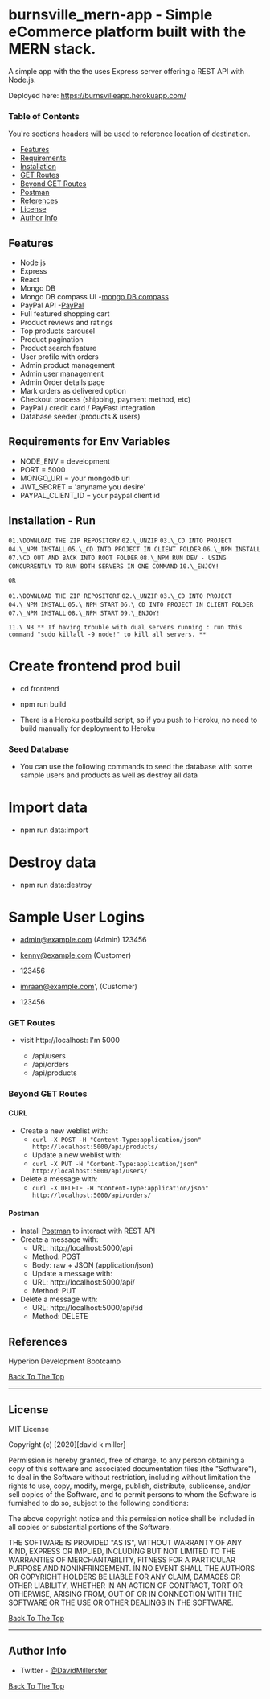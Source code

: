 # burnsville_mern-app - Simple eCommerce platform built with the MERN stack.

A simple app with the the uses Express server offering a REST API with Node.js.

Deployed here: https://burnsvilleapp.herokuapp.com/

### Table of Contents

You're sections headers will be used to reference location of destination.

- [Features](#features)
- [Requirements](#requirements)
- [Installation](#installation)
- [GET Routes](#getroutes)
- [Beyond GET Routes](#beyondgetroutes)
- [Postman](#postman)
- [References](#references)
- [License](#license)
- [Author Info](#author-info)

## Features

- Node js
- Express
- React
- Mongo DB
- Mongo DB compass UI -[mongo DB compass](#https://www.mongodb.com/products/compass)
- PayPal API -[PayPal](#https://developer.paypal.com/classic-home/)
- Full featured shopping cart
- Product reviews and ratings
- Top products carousel
- Product pagination
- Product search feature
- User profile with orders
- Admin product management
- Admin user management
- Admin Order details page
- Mark orders as delivered option
- Checkout process (shipping, payment method, etc)
- PayPal / credit card / PayFast integration
- Database seeder (products & users)

## Requirements for Env Variables

- NODE_ENV = development
- PORT = 5000
- MONGO_URI = your mongodb uri
- JWT_SECRET = 'anyname you desire'
- PAYPAL_CLIENT_ID = your paypal client id

## Installation - Run

`01.\DOWNLOAD THE ZIP REPOSITORY`
`02.\_UNZIP`
`03.\_CD INTO PROJECT`
`04.\_NPM INSTALL`
`05.\_CD INTO PROJECT IN CLIENT FOLDER`
`06.\_NPM INSTALL`
`07.\CD OUT AND BACK INTO ROOT FOLDER`
`08.\_NPM RUN DEV - USING CONCURRENTLY TO RUN BOTH SERVERS IN ONE COMMAND`
`10.\_ENJOY!`

`OR`

`01.\DOWNLOAD THE ZIP REPOSITORT`
`02.\_UNZIP`
`03.\_CD INTO PROJECT`
`04.\_NPM INSTALL`
`05.\_NPM START`
`06.\_CD INTO PROJECT IN CLIENT FOLDER`
`07.\_NPM INSTALL`
`08.\_NPM START`
`09.\_ENJOY!`

`11.\ NB ** If having trouble with dual servers running : run this command "sudo killall -9 node!" to kill all servers. **`

# Create frontend prod buil

- cd frontend
- npm run build

- There is a Heroku postbuild script, so if you push to Heroku, no need to build manually for deployment to Heroku

### Seed Database

- You can use the following commands to seed the database with some sample users and products as well as destroy all data

# Import data

- npm run data:import

# Destroy data

- npm run data:destroy

# Sample User Logins

- admin@example.com (Admin)
  123456

- kenny@example.com (Customer)
- 123456

- imraan@example.com', (Customer)
- 123456

### GET Routes

- visit http://localhost: I'm 5000

  - /api/users
  - /api/orders
  - /api/products

### Beyond GET Routes

#### CURL

- Create a new weblist with:
  - `curl -X POST -H "Content-Type:application/json" http://localhost:5000/api/products/`
  - Update a new weblist with:
  - `curl -X PUT -H "Content-Type:application/json" http://localhost:5000/api/users/`
- Delete a message with:
  - `curl -X DELETE -H "Content-Type:application/json" http://localhost:5000/api/orders/`

#### Postman

- Install [Postman](https://www.getpostman.com/apps) to interact with REST API
- Create a message with:
  - URL: http://localhost:5000/api
  - Method: POST
  - Body: raw + JSON (application/json)
  - Update a message with:
  - URL: http://localhost:5000/api/
  - Method: PUT
- Delete a message with:
  - URL: http://localhost:5000/api/:id
  - Method: DELETE

## References

Hyperion Development Bootcamp

[Back To The Top](#read-me-template)

---

## License

MIT License

Copyright (c) [2020][david k miller]

Permission is hereby granted, free of charge, to any person obtaining a copy
of this software and associated documentation files (the "Software"), to deal
in the Software without restriction, including without limitation the rights
to use, copy, modify, merge, publish, distribute, sublicense, and/or sell
copies of the Software, and to permit persons to whom the Software is
furnished to do so, subject to the following conditions:

The above copyright notice and this permission notice shall be included in all
copies or substantial portions of the Software.

THE SOFTWARE IS PROVIDED "AS IS", WITHOUT WARRANTY OF ANY KIND, EXPRESS OR
IMPLIED, INCLUDING BUT NOT LIMITED TO THE WARRANTIES OF MERCHANTABILITY,
FITNESS FOR A PARTICULAR PURPOSE AND NONINFRINGEMENT. IN NO EVENT SHALL THE
AUTHORS OR COPYRIGHT HOLDERS BE LIABLE FOR ANY CLAIM, DAMAGES OR OTHER
LIABILITY, WHETHER IN AN ACTION OF CONTRACT, TORT OR OTHERWISE, ARISING FROM,
OUT OF OR IN CONNECTION WITH THE SOFTWARE OR THE USE OR OTHER DEALINGS IN THE
SOFTWARE.

[Back To The Top](#read-me-template)

---

## Author Info

- Twitter - [@DavidMillerster](https://twitter.com/DavidMillerster)

[Back To The Top](#read-me-template)
